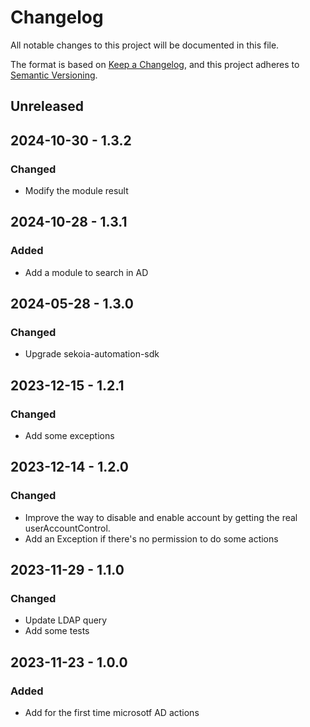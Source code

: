# Changelog

All notable changes to this project will be documented in this file.

The format is based on [Keep a Changelog](https://keepachangelog.com/en/1.0.0/),
and this project adheres to [Semantic Versioning](https://semver.org/spec/v2.0.0.html).

## Unreleased

## 2024-10-30 - 1.3.2

### Changed

- Modify the module result

## 2024-10-28 - 1.3.1

### Added

- Add a module to search in AD

## 2024-05-28 - 1.3.0

### Changed

- Upgrade sekoia-automation-sdk

## 2023-12-15 - 1.2.1

### Changed

- Add some exceptions

## 2023-12-14 - 1.2.0

### Changed

- Improve the way to disable and enable account by getting the real userAccountControl.
- Add an Exception if there's no permission to do some actions

## 2023-11-29 - 1.1.0

### Changed

- Update LDAP query
- Add some tests

## 2023-11-23 - 1.0.0

### Added

- Add for the first time microsotf AD actions
